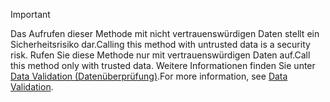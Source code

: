 > [!IMPORTANT]
> <span data-ttu-id="262d0-101">Das Aufrufen dieser Methode mit nicht vertrauenswürdigen Daten stellt ein Sicherheitsrisiko dar.</span><span class="sxs-lookup"><span data-stu-id="262d0-101">Calling this method with untrusted data is a security risk.</span></span> <span data-ttu-id="262d0-102">Rufen Sie diese Methode nur mit vertrauenswürdigen Daten auf.</span><span class="sxs-lookup"><span data-stu-id="262d0-102">Call this method only with trusted data.</span></span> <span data-ttu-id="262d0-103">Weitere Informationen finden Sie unter [Data Validation (Datenüberprüfung)](https://www.owasp.org/index.php/Data_Validation).</span><span class="sxs-lookup"><span data-stu-id="262d0-103">For more information, see [Data Validation](https://www.owasp.org/index.php/Data_Validation).</span></span>